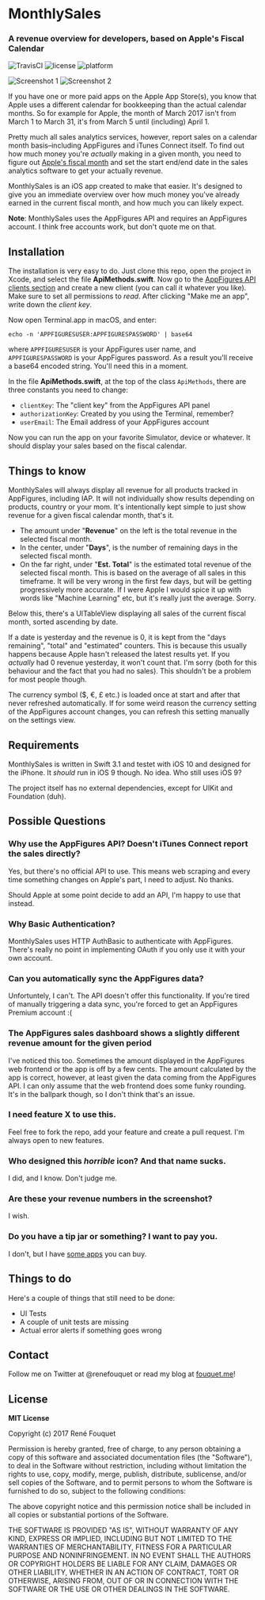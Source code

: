 # MonthlySales
### A revenue overview for developers, based on Apple's Fiscal Calendar

![TravisCI](https://api.travis-ci.org/fouquet/MonthlySales.svg?branch=master)
![license](https://img.shields.io/github/license/mashape/apistatus.svg)
![platform](https://img.shields.io/cocoapods/p/PinLayout.svg?style=flat)

![Screenshot 1](https://raw.githubusercontent.com/fouquet/MonthlySales/master/Screenshots/monthlySales-1.png)
![Screenshot 2](https://raw.githubusercontent.com/fouquet/MonthlySales/master/Screenshots/monthlySales-2.png)

If you have one or more paid apps on the Apple App Store(s), you know that Apple uses a different calendar for bookkeeping than the actual calendar months. So for example for Apple, the month of March 2017 isn't from March 1 to March 31, it's from March 5 until (including) April 1. 

Pretty much all sales analytics services, however, report sales on a calendar month basis–including AppFigures and iTunes Connect itself. To find out how much money you're *actually* making in a given month, you need to figure out [Apple's fiscal month](https://itunesconnect.apple.com/WebObjects/iTunesConnect.woa/wa/jumpTo?page=fiscalcalendar) and set the start end/end date in the sales analytics software to get your actually revenue. 

MonthlySales is an iOS app created to make that easier. It's designed to give you an immediate overview over how much money you've already earned in the current fiscal month, and how much you can likely expect.

**Note**: MonthlySales uses the AppFigures API and requires an AppFigures account. I think free accounts work, but don't quote me on that.

## Installation

The installation is very easy to do. Just clone this repo, open the project in Xcode, and select the file **ApiMethods.swift**. Now go to the [AppFigures API clients section](https://appfigures.com/developers/keys) and create a new client (you can call it whatever you like). Make sure to set all permissions to *read*. After clicking "Make me an app", write down the *client key*.

Now open Terminal.app in macOS, and enter:

	echo -n 'APPFIGURESUSER:APPFIGURESPASSWORD' | base64
	
where `APPFIGURESUSER` is your AppFigures user name, and `APPFIGURESPASSWORD` is your AppFigures password. As a result you'll receive a base64 encoded string. You'll need this in a moment.

In the file **ApiMethods.swift**, at the top of the class `ApiMethods`, there are three constants you need to change:

* `clientKey`: The "client key" from the AppFigures API panel
* `authorizationKey`: Created by you using the Terminal, remember?
* `userEmail`: The Email address of your AppFigures account

Now you can run the app on your favorite Simulator, device or whatever. It should display your sales based on the fiscal calendar.

## Things to know

MonthlySales will always display all revenue for all products tracked in AppFigures, including IAP. It will not individually show results depending on products, country or your mom. It's intentionally kept simple to just show revenue for a given fiscal calendar month, that's it.

* The amount under "**Revenue**" on the left is the total revenue in the selected fiscal month.
* In the center, under "**Days**", is the number of remaining days in the selected fiscal month.
* On the far right, under "**Est. Total**" is the estimated total revenue of the selected fiscal month. This is based on the average of all sales in this timeframe. It will be very wrong in the first few days, but will be getting progressively more accurate. If I were Apple I would spice it up with words like "Machine Learning" etc, but it's really just the average. Sorry.

Below this, there's a UITableView displaying all sales of the current fiscal month, sorted ascending by date.

If a date is yesterday and the revenue is 0, it is kept from the "days remaining", "total" and "estimated" counters. This is because this usually happens because Apple hasn't released the latest results yet. If you *actually* had  0 revenue yesterday, it won't count that. I'm sorry (both for this behaviour and the fact that you had no sales). This shouldn't be a problem for most people though.

The currency symbol ($, €, £ etc.) is loaded once at start and after that never refreshed automatically. If for some weird reason the currency setting of the AppFigures account changes, you can refresh this setting manually on the settings view.

## Requirements

MonthlySales is written in Swift 3.1 and testet with iOS 10 and designed for the iPhone. It *should* run in iOS 9 though. No idea. Who still uses iOS 9?

The project itself has no external dependencies, except for UIKit and Foundation (duh).

## Possible Questions

### Why use the AppFigures API? Doesn't iTunes Connect report the sales directly?

Yes, but there's no official API to use. This means web scraping and every time something changes on Apple's part, I need to adjust. No thanks.

Should Apple at some point decide to add an API, I'm happy to use that instead.

### Why Basic Authentication?

MonthlySales uses HTTP AuthBasic to authenticate with AppFigures. There's really no point in implementing OAuth if you only use it with your own account.

### Can you automatically sync the AppFigures data?

Unfortuntely, I can't. The API doesn't offer this functionality. If you're tired of manually triggering a data sync, you're forced to get an AppFigures Premium account :(

### The AppFigures sales dashboard shows a slightly different revenue amount for the given period

I've noticed this too. Sometimes the amount displayed in the AppFigures web frontend or the app is off by a few cents. The amount calculated by the app is correct, however, at least given the data coming from the AppFigures API. I can only assume that the web frontend does some funky rounding. It's in the ballpark though, so I don't think that's an issue.

### I need feature X to use this.

Feel free to fork the repo, add your feature and create a pull request. I'm always open to new features.

### Who designed this *horrible* icon? And that name sucks.

I did, and I know. Don't judge me.

### Are these your revenue numbers in the screenshot?

I wish.

### Do you have a tip jar or something? I want to pay you.

I don't, but I have [some apps](https://fouquet.me/apps) you can buy.

## Things to do

Here's a couple of things that still need to be done:

* UI Tests
* A couple of unit tests are missing
* Actual error alerts if something goes wrong

## Contact

Follow me on Twitter at @renefouquet or read my blog at [fouquet.me](https://fouquet.me)!

## License

**MIT License**

Copyright (c) 2017 René Fouquet

Permission is hereby granted, free of charge, to any person obtaining a copy
of this software and associated documentation files (the "Software"), to deal
in the Software without restriction, including without limitation the rights
to use, copy, modify, merge, publish, distribute, sublicense, and/or sell
copies of the Software, and to permit persons to whom the Software is
furnished to do so, subject to the following conditions:

The above copyright notice and this permission notice shall be included in all
copies or substantial portions of the Software.

THE SOFTWARE IS PROVIDED "AS IS", WITHOUT WARRANTY OF ANY KIND, EXPRESS OR
IMPLIED, INCLUDING BUT NOT LIMITED TO THE WARRANTIES OF MERCHANTABILITY,
FITNESS FOR A PARTICULAR PURPOSE AND NONINFRINGEMENT. IN NO EVENT SHALL THE
AUTHORS OR COPYRIGHT HOLDERS BE LIABLE FOR ANY CLAIM, DAMAGES OR OTHER
LIABILITY, WHETHER IN AN ACTION OF CONTRACT, TORT OR OTHERWISE, ARISING FROM,
OUT OF OR IN CONNECTION WITH THE SOFTWARE OR THE USE OR OTHER DEALINGS IN THE
SOFTWARE.
